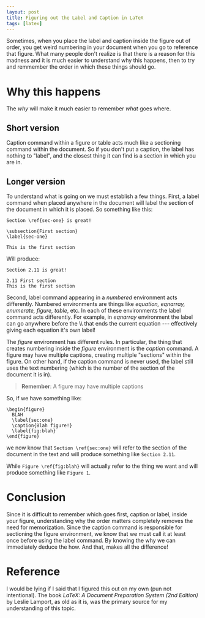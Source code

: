 ```yaml
---
layout: post
title: Figuring out the Label and Caption in LaTeX
tags: [latex]
---
```


Sometimes, when you place the label and caption inside the figure out of order, you get 
weird numbering in your document when you go to reference that figure. What many people don't realize
is that there is a reason for this madness and it is much easier to understand why this happens, then
to try and remmember the order in which these things should go.

Why this happens
================
The *why* will make it much easier to remember *what* goes where.

Short version
-------------

Caption command within a figure or table acts much like a sectioning command within the document. So if you don't put a caption, the label has nothing to "label", and the closest thing it can find is a section in which you are in.

Longer version
--------------

To understand what is going on we must establish a few things. First, a label command when placed anywhere in the document will label the section of the document in which it is placed. So something like this:

    Section \ref{sec-one} is great!  

    \subsection{First section}
    \label{sec-one} 

    This is the first section

Will produce:

    Section 2.11 is great!

    2.11 First section
    This is the first section


Second, label command appearing in a *numbered* environment acts
differently. Numbered environments are things like *equation, eqnarray,
enumerate, figure, table*, etc. In each of these environments the
label command acts differently. For example, in *eqnarray*
environment the label can go anywhere before the \\\\ that ends the
current equation --- effectively giving each equation it's own label!

The *figure* environment has different rules. In particular, the thing
that creates numbering inside the *figure* environment is the *caption*
command. A figure may have multiple captions, creating multiple
"sections" within the figure. On other hand, if the caption command is
never used, the label still uses the text numbering (which is the
number of the section of the document it is in).

> **Remember**: A figure may have multiple captions

So, if we have something like:

    \begin{figure}
      BLAH
      \label{sec:one}
      \caption{Blah figure!}
      \label{fig:blah}
    \end{figure}

we now know that `Section \ref{sec:one}` will refer to the section of the document in the text and will produce something like `Section 2.11`.

While `Figure \ref{fig:blah}` will actually refer to the thing we want and will produce something like `Figure 1`.

Conclusion
==========

Since it is difficult to remember which goes first, caption or label,
inside your figure, understanding why the order matters completely
removes the need for memorization. Since the caption command is
responsible for sectioning the figure environment, we know that we must
call it at least once before using the label command.  By knowing the
why we can immediately deduce the how. And that, makes all the
difference!

Reference
=========

I would be lying if I said that I figured this out on my own (pun not intentional). The book *LaTeX: A Document Preparation System (2nd Edition)* by Leslie Lamport, as old as it is, was the primary source for my understanding of this topic.
